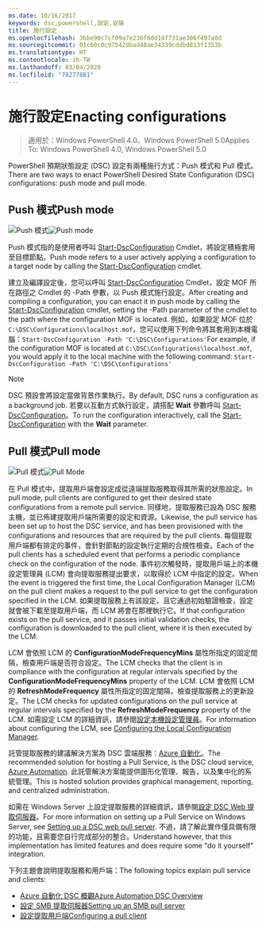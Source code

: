 ```yaml
---
ms.date: 10/16/2017
keywords: dsc,powershell,設定,安裝
title: 施行設定
ms.openlocfilehash: 3bbe90c7cf09a7e236f6dd14f731ae306f497a0d
ms.sourcegitcommit: 01c60c0c97542dbad48ae34339cddbd813f1353b
ms.translationtype: HT
ms.contentlocale: zh-TW
ms.lasthandoff: 03/04/2020
ms.locfileid: "78277881"
---
```

# <a name="enacting-configurations"></a><span data-ttu-id="b060b-103">施行設定</span><span class="sxs-lookup"><span data-stu-id="b060b-103">Enacting configurations</span></span>

> <span data-ttu-id="b060b-104">適用於：Windows PowerShell 4.0、Windows PowerShell 5.0</span><span class="sxs-lookup"><span data-stu-id="b060b-104">Applies To: Windows PowerShell 4.0, Windows PowerShell 5.0</span></span>

<span data-ttu-id="b060b-105">PowerShell 預期狀態設定 (DSC) 設定有兩種施行方式：Push 模式和 Pull 模式。</span><span class="sxs-lookup"><span data-stu-id="b060b-105">There are two ways to enact PowerShell Desired State Configuration (DSC) configurations: push mode and pull mode.</span></span>

## <a name="push-mode"></a><span data-ttu-id="b060b-106">Push 模式</span><span class="sxs-lookup"><span data-stu-id="b060b-106">Push mode</span></span>

<span data-ttu-id="b060b-107">![Push 模式](media/enactingConfigurations/pushModel.png "Push 模式的運作方式")</span><span class="sxs-lookup"><span data-stu-id="b060b-107">![Push mode](media/enactingConfigurations/pushModel.png "How push mode works")</span></span>

<span data-ttu-id="b060b-108">Push 模式指的是使用者呼叫 [Start-DscConfiguration](/powershell/module/psdesiredstateconfiguration/start-dscconfiguration) Cmdlet，將設定積極套用至目標節點。</span><span class="sxs-lookup"><span data-stu-id="b060b-108">Push mode refers to a user actively applying a configuration to a target node by calling the [Start-DscConfiguration](/powershell/module/psdesiredstateconfiguration/start-dscconfiguration) cmdlet.</span></span>

<span data-ttu-id="b060b-109">建立及編譯設定後，您可以呼叫 [Start-DscConfiguration](/powershell/module/psdesiredstateconfiguration/start-dscconfiguration) Cmdlet，設定 MOF 所在路徑之 Cmdlet 的 -Path 參數，以 Push 模式施行設定。</span><span class="sxs-lookup"><span data-stu-id="b060b-109">After creating and compiling a configuration, you can enact it in push mode by calling the [Start-DscConfiguration](/powershell/module/psdesiredstateconfiguration/start-dscconfiguration) cmdlet, setting the -Path parameter of the cmdlet to the path where the configuration MOF is located.</span></span> <span data-ttu-id="b060b-110">例如，如果設定 MOF 位於 `C:\DSC\Configurations\localhost.mof`，您可以使用下列命令將其套用到本機電腦：`Start-DscConfiguration -Path 'C:\DSC\Configurations'`</span><span class="sxs-lookup"><span data-stu-id="b060b-110">For example, if the configuration MOF is located at `C:\DSC\Configurations\localhost.mof`, you would apply it to the local machine with the following command: `Start-DscConfiguration -Path 'C:\DSC\Configurations'`</span></span>

> [!NOTE]
> <span data-ttu-id="b060b-111">DSC 預設會將設定當做背景作業執行。</span><span class="sxs-lookup"><span data-stu-id="b060b-111">By default, DSC runs a configuration as a background job.</span></span> <span data-ttu-id="b060b-112">若要以互動方式執行設定，請搭配 **Wait** 參數呼叫 [Start-DscConfiguration](/powershell/module/psdesiredstateconfiguration/start-dscconfiguration)。</span><span class="sxs-lookup"><span data-stu-id="b060b-112">To run the configuration interactively, call the [Start-DscConfiguration](/powershell/module/psdesiredstateconfiguration/start-dscconfiguration) with the **Wait** parameter.</span></span>

## <a name="pull-mode"></a><span data-ttu-id="b060b-113">Pull 模式</span><span class="sxs-lookup"><span data-stu-id="b060b-113">Pull mode</span></span>

<span data-ttu-id="b060b-114">![Pull 模式](media/enactingConfigurations/pullModel.png "Pull 模式的運作方式")</span><span class="sxs-lookup"><span data-stu-id="b060b-114">![Pull Mode](media/enactingConfigurations/pullModel.png "How pull mode works")</span></span>

<span data-ttu-id="b060b-115">在 Pull 模式中，提取用戶端會設定成從遠端提取服務取得其所需的狀態設定。</span><span class="sxs-lookup"><span data-stu-id="b060b-115">In pull mode, pull clients are configured to get their desired state configurations from a remote pull service.</span></span> <span data-ttu-id="b060b-116">同樣地，提取服務已設為 DSC 服務主機，並已佈建提取用戶端所需要的設定和資源。</span><span class="sxs-lookup"><span data-stu-id="b060b-116">Likewise, the pull service has been set up to host the DSC service, and has been provisioned with the configurations and resources that are required by the pull clients.</span></span> <span data-ttu-id="b060b-117">每個提取用戶端都有排定的事件，會針對節點的設定執行定期的合規性檢查。</span><span class="sxs-lookup"><span data-stu-id="b060b-117">Each of the pull clients has a scheduled event that performs a periodic compliance check on the configuration of the node.</span></span> <span data-ttu-id="b060b-118">事件初次觸發時，提取用戶端上的本機設定管理員 (LCM) 會向提取服務提出要求，以取得於 LCM 中指定的設定。</span><span class="sxs-lookup"><span data-stu-id="b060b-118">When the event is triggered the first time, the Local Configuration Manager (LCM) on the pull client makes a request to the pull service to get the configuration specified in the LCM.</span></span> <span data-ttu-id="b060b-119">如果提取服務上有該設定，且它通過初始驗證檢查，設定就會被下載至提取用戶端，而 LCM 將會在那裡執行它。</span><span class="sxs-lookup"><span data-stu-id="b060b-119">If that configuration exists on the pull service, and it passes initial validation checks, the configuration is downloaded to the pull client, where it is then executed by the LCM.</span></span>

<span data-ttu-id="b060b-120">LCM 會依照 LCM 的 **ConfigurationModeFrequencyMins** 屬性所指定的固定間隔，檢查用戶端是否符合設定。</span><span class="sxs-lookup"><span data-stu-id="b060b-120">The LCM checks that the client is in compliance with the configuration at regular intervals specified by the **ConfigurationModeFrequencyMins** property of the LCM.</span></span> <span data-ttu-id="b060b-121">LCM 會依照 LCM 的 **RefreshModeFrequency** 屬性所指定的固定間隔，檢查提取服務上的更新設定。</span><span class="sxs-lookup"><span data-stu-id="b060b-121">The LCM checks for updated configurations on the pull service at regular intervals specified by the **RefreshModeFrequency** property of the LCM.</span></span> <span data-ttu-id="b060b-122">如需設定 LCM 的詳細資訊，請參閱[設定本機設定管理員](../managing-nodes/metaConfig.md)。</span><span class="sxs-lookup"><span data-stu-id="b060b-122">For information about configuring the LCM, see [Configuring the Local Configuration Manager](../managing-nodes/metaConfig.md).</span></span>

<span data-ttu-id="b060b-123">託管提取服務的建議解決方案為 DSC 雲端服務：[Azure 自動化](https://azure.microsoft.com/services/automation/)。</span><span class="sxs-lookup"><span data-stu-id="b060b-123">The recommended solution for hosting a Pull Service, is the DSC cloud service, [Azure Automation](https://azure.microsoft.com/services/automation/).</span></span> <span data-ttu-id="b060b-124">此託管解決方案能提供圖形化管理、報告，以及集中化的系統管理。</span><span class="sxs-lookup"><span data-stu-id="b060b-124">This is hosted solution provides graphical management, reporting, and centralized administration.</span></span>

<span data-ttu-id="b060b-125">如需在 Windows Server 上設定提取服務的詳細資訊，請參閱[設定 DSC Web 提取伺服器](pullServer.md)。</span><span class="sxs-lookup"><span data-stu-id="b060b-125">For more information on setting up a Pull Service on Windows Server, see [Setting up a DSC web pull server](pullServer.md).</span></span> <span data-ttu-id="b060b-126">不過，請了解此實作僅具備有限的功能，且需要您自行完成部分的整合。</span><span class="sxs-lookup"><span data-stu-id="b060b-126">Understand however, that this implementation has limited features and does require some "do it yourself" integration.</span></span>

<span data-ttu-id="b060b-127">下列主題會說明提取服務和用戶端：</span><span class="sxs-lookup"><span data-stu-id="b060b-127">The following topics explain pull service and clients:</span></span>

- [<span data-ttu-id="b060b-128">Azure 自動化 DSC 概觀</span><span class="sxs-lookup"><span data-stu-id="b060b-128">Azure Automation DSC Overview</span></span>](https://docs.microsoft.com/azure/automation/automation-dsc-overview)
- [<span data-ttu-id="b060b-129">設定 SMB 提取伺服器</span><span class="sxs-lookup"><span data-stu-id="b060b-129">Setting up an SMB pull server</span></span>](pullServerSMB.md)
- [<span data-ttu-id="b060b-130">設定提取用戶端</span><span class="sxs-lookup"><span data-stu-id="b060b-130">Configuring a pull client</span></span>](pullClientConfigID.md)
